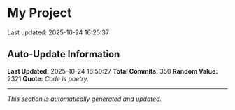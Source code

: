 # My Project


Last updated: 2025-10-24 16:25:37





































































































































































































































































































































































































































































































































































































































































































































































## Auto-Update Information

**Last Updated:** 2025-10-24 16:50:27
**Total Commits:** 350
**Random Value:** 2321
**Quote:** _Code is poetry._

---
_This section is automatically generated and updated._